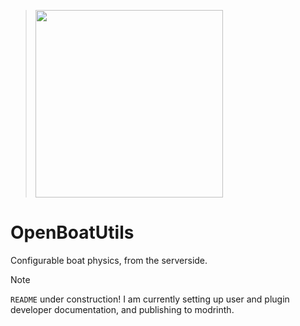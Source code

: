 > <img src="https://github.com/o7Moon/OpenBoatUtils/blob/main/src/main/resources/assets/openboatutils/OpenBoatUtils.png?raw=true" width = 300>


# OpenBoatUtils
Configurable boat physics, from the serverside.


> [!NOTE]
> `README` under construction! I am currently setting up user and plugin developer documentation, and publishing to modrinth.

